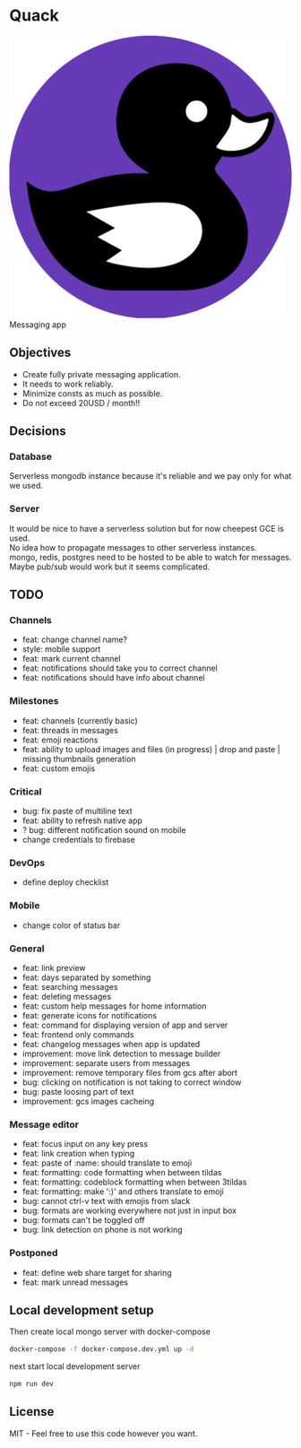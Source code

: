 # Quack
![quack](https://github.com/codecat-io/chat/raw/master/packages/app/resources/icon.png)
Messaging app

## Objectives

- Create fully private messaging application. 
- It needs to work reliably.
- Minimize consts as much as possible.
- Do not exceed 20USD / month!!

## Decisions

### Database
Serverless mongodb instance because it's reliable and we pay only for what we used.

### Server
It would be nice to have a serverless solution but for now cheepest GCE is used.  
No idea how to propagate messages to other serverless instances.  
mongo, redis, postgres need to be hosted to be able to watch for messages.  
Maybe pub/sub would work but it seems complicated.  

## TODO

### Channels
- feat: change channel name? 
- style: mobile support
- feat: mark current channel
- feat: notifications should take you to correct channel 
- feat: notifications should have info about channel

### Milestones
- feat: channels (currently basic)
- feat: threads in messages
- feat: emoji reactions 
- feat: ability to upload images and files (in progress)
  | drop and paste
  | missing thumbnails generation
- feat: custom emojis

### Critical
- bug: fix paste of multiline text
- feat: ability to refresh native app
- ? bug: different notification sound on mobile
- change credentials to firebase

### DevOps
- define deploy checklist

### Mobile
- change color of status bar

### General
- feat: link preview
- feat: days separated by something
- feat: searching messages
- feat: deleting messages
- feat: custom help messages for home information
- feat: generate icons for notifications
- feat: command for displaying version of app and server
- feat: frontend only commands
- feat: changelog messages when app is updated
- improvement: move link detection to message builder
- improvement: separate users from messages 
- improvement: remove temporary files from gcs after abort
- bug: clicking on notification is not taking to correct window
- bug: paste loosing part of text 
- improvement: gcs images cacheing

### Message editor
- feat: focus input on any key press
- feat: link creation when typing
- feat: paste of :name: should translate to emoji
- feat: formatting: code formatting when between tildas
- feat: formatting: codeblock formatting when between 3tildas
- feat: formatting: make ':)' and others translate to emoji
- bug: cannot ctrl-v text with emojis from slack
- bug: formats are working everywhere not just in input box
- bug: formats can't be toggled off
- bug: link detection on phone is not working

### Postponed
- feat: define web share target for sharing
- feat: mark unread messages



## Local development setup

Then create local mongo server with docker-compose

```bash
docker-compose -f docker-compose.dev.yml up -d
```

next start local development server

```bash
npm run dev
```

## License

MIT - Feel free to use this code however you want.
